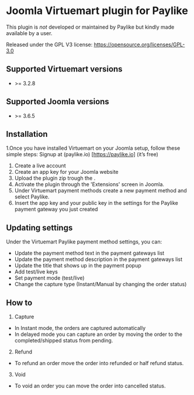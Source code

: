 # Joomla Virtuemart plugin for Paylike

This plugin is *not* developed or maintained by Paylike but kindly made
available by a user.

Released under the GPL V3 license: https://opensource.org/licenses/GPL-3.0

## Supported Virtuemart versions

- \>= 3.2.8


## Supported Joomla versions

- \>= 3.6.5

## Installation

1.Once you have installed Virtuemart on your Joomla setup, follow these simple steps:
  Signup at (paylike.io) [https://paylike.io] (it’s free)
  
  1. Create a live account
  1. Create an app key for your Joomla website
  1. Upload the plugin zip trough the .
  1. Activate the plugin through the 'Extensions' screen in Joomla.
  1. Under Virtuemart payment methods create a new payment method and select Paylike.
  1. Insert the app key and your public key in the settings for the Paylike payment gateway you just created
  

## Updating settings

Under the Virtuemart Paylike payment method settings, you can:
 * Update the payment method text in the payment gateways list
 * Update the payment method description in the payment gateways list
 * Update the title that shows up in the payment popup 
 * Add test/live keys
 * Set payment mode (test/live)
 * Change the capture type (Instant/Manual by changing the order status)
 
 ## How to
 
 1. Capture
 * In Instant mode, the orders are captured automatically
 * In delayed mode you can capture an order by moving the order to the completed/shipped status from pending. 
 2. Refund
   * To refund an order move the order into refunded or half refund status.
 3. Void
   * To void an order you can move the order into cancelled status. 
